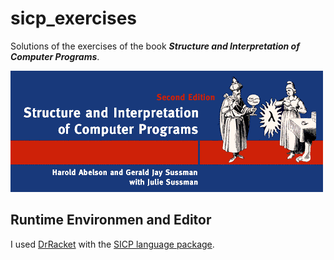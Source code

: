# sicp_exercises
Solutions of the exercises of the book **_Structure and Interpretation of Computer Programs_**.

<img src="main-banner.gif">

## Runtime Environmen and Editor
I used [DrRacket](https://racket-lang.org/) with the [SICP language package](http://www.neilvandyke.org/racket/sicp/).
